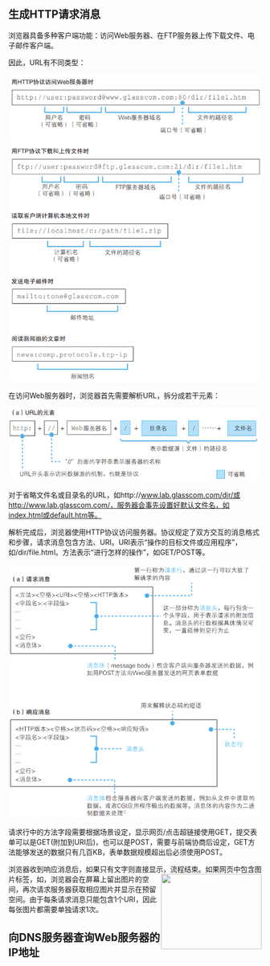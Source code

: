 ## 生成HTTP请求消息

浏览器具备多种客户端功能：访问Web服务器、在FTP服务器上传下载文件、电子邮件客户端。

因此，URL有不同类型：

![](1-1.png)

在访问Web服务器时，浏览器首先需要解析URL，拆分成若干元素：

![](1-2.png)

对于省略文件名或目录名的URL，如http://www.lab.glasscom.com/dir/或http://www.lab.glasscom.com/，服务器会事先设置好默认文件名，如index.html或default.htm等。

解析完成后，浏览器使用HTTP协议访问服务器。协议规定了双方交互的消息格式和步骤，请求消息包含方法、URI。URI表示“操作的目标文件或应用程序”，如/dir/file.html。方法表示“进行怎样的操作”，如GET/POST等。

![](1-3.png)

请求行中的方法字段需要根据场景设定，显示网页/点击超链接使用GET，提交表单可以是GET(附加到URI后)，也可以是POST，需要与前端协商后设定，GET方法能够发送的数据只有几百KB，表单数据规模超出后必须使用POST。

浏览器收到响应消息后，如果只有文字则直接显示，流程结束。如果网页中包含图片标签，如<img src="image1.jpg" align="right" width="200" height="150">，浏览器会在屏幕上留出图片的空间，再次请求服务器获取相应图片并显示在预留空间。由于每条请求消息只能包含1个URI，因此每张图片都需要单独请求1次。

## 向DNS服务器查询Web服务器的IP地址

